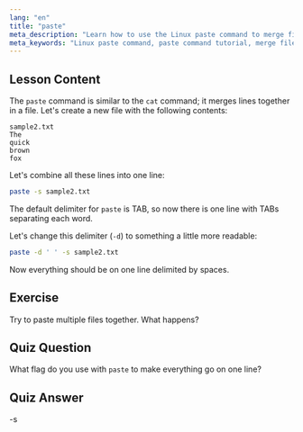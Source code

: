 ```yaml
---
lang: "en"
title: "paste"
meta_description: "Learn how to use the Linux paste command to merge file lines. Discover delimiters and combine files with this essential Linux command tutorial."
meta_keywords: "Linux paste command, paste command tutorial, merge file lines, Linux commands, beginner Linux, Linux guide"
---
```


## Lesson Content

The `paste` command is similar to the `cat` command; it merges lines together in a file. Let's create a new file with the following contents:

```
sample2.txt
The
quick
brown
fox
```

Let's combine all these lines into one line:

```bash
paste -s sample2.txt
```

The default delimiter for `paste` is TAB, so now there is one line with TABs separating each word.

Let's change this delimiter (`-d`) to something a little more readable:

```bash
paste -d ' ' -s sample2.txt
```

Now everything should be on one line delimited by spaces.

## Exercise

Try to paste multiple files together. What happens?

## Quiz Question

What flag do you use with `paste` to make everything go on one line?

## Quiz Answer

-s
